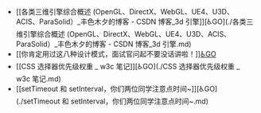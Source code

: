 - [[各类三维引擎综合概述 (OpenGL、DirectX、WebGL、UE4、U3D、ACIS、ParaSolid）_丰色木夕的博客 - CSDN 博客_3d 引擎]][♿GO](./各类三维引擎综合概述 (OpenGL、DirectX、WebGL、UE4、U3D、ACIS、ParaSolid）_丰色木夕的博客 - CSDN 博客_3d 引擎.md)
- [[你肯定用过这八种设计模式，面试官问起不要没话讲啦！]][♿GO](./你肯定用过这八种设计模式，面试官问起不要没话讲啦！.md)
- [[CSS 选择器优先级权重 _ w3c 笔记]][♿GO](./CSS 选择器优先级权重 _ w3c 笔记.md)
- [[setTimeout 和 setInterval，你们两位同学注意点时间~]][♿GO](./setTimeout 和 setInterval，你们两位同学注意点时间~.md)
